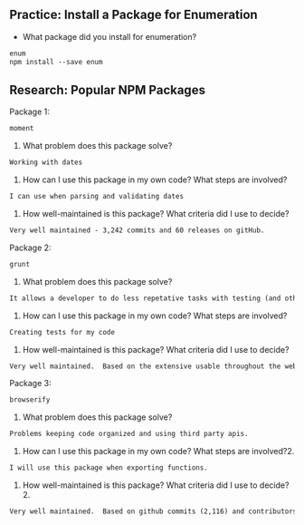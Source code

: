 ## Practice: Install a Package for Enumeration

- What package did you install for enumeration?

```md
enum
npm install --save enum
```

## Research: Popular NPM Packages

Package 1:
```md
moment
```
1.  What problem does this package solve?
```md
Working with dates
```
1.  How can I use this package in my own code? What steps are involved?
```md
I can use when parsing and validating dates
```
1.  How well-maintained is this package? What criteria did I use to decide?
```md
Very well maintained - 3,242 commits and 60 releases on gitHub.
```

Package 2:
```md
grunt
```
1.  What problem does this package solve?
```md
It allows a developer to do less repetative tasks with testing (and other tasks).  It also offers a number of plugins
```
1.  How can I use this package in my own code? What steps are involved?
```md
Creating tests for my code
```
1.  How well-maintained is this package? What criteria did I use to decide?
```md
Very well maintained.  Based on the extensive usable throughout the web development community.
```

Package 3:
```md
browserify
```
1.  What problem does this package solve?
```md
Problems keeping code organized and using third party apis.
```
1.  How can I use this package in my own code? What steps are involved?2.
```md
I will use this package when exporting functions.
```
1.  How well-maintained is this package? What criteria did I use to decide?2.
```md
Very well maintained.  Based on github commits (2,116) and contributors(162).
```
